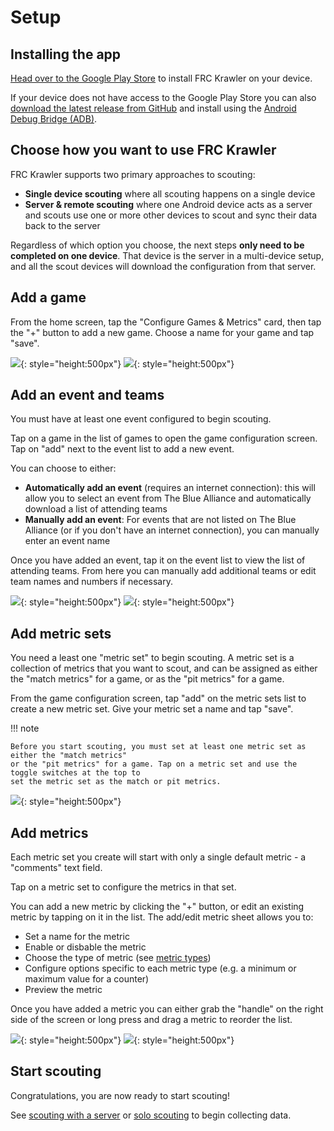 # Setup
## Installing the app
[Head over to the Google Play Store](https://play.google.com/store/apps/details?id=com.team2052.frckrawler) to install FRC Krawler on your device.

If your device does not have access to the Google Play Store you can also [download the latest release 
from GitHub](https://github.com/frc2052/FRC-Krawler/releases) and install using the [Android Debug Bridge (ADB)](https://developer.android.com/tools/adb).

## Choose how you want to use FRC Krawler
FRC Krawler supports two primary approaches to scouting:
 * **Single device scouting** where all scouting happens on a single device
 * **Server & remote scouting** where one Android device acts as a server and scouts use one or more other devices to scout and sync their data back to the server

Regardless of which option you choose, the next steps **only need to be completed on one device**.
That device is the server in a multi-device setup, and all the scout devices will download the configuration 
from that server.

## Add a game
From the home screen, tap the "Configure Games & Metrics" card, then tap the "+" button to add a new game.
Choose a name for your game and tap "save".

![](../assets/images/setup/configure.png){: style="height:500px"}
![](../assets/images/setup/new_game.png){: style="height:500px"}

## Add an event and teams
You must have at least one event configured to begin scouting.

Tap on a game in the list of games to open the game configuration screen.
Tap on "add" next to the event list to add a new event.

You can choose to either:
 * **Automatically add an event** (requires an internet connection): this will allow you to select an event from The Blue Alliance and automatically download a list of attending teams
 * **Manually add an event**: For events that are not listed on The Blue Alliance (or if you don't have an internet connection), you can manually enter an event name

Once you have added an event, tap it on the event list to view the list of attending teams. From 
here you can manually add additional teams or edit team names and numbers if necessary.

![](../assets/images/setup/add_event.png){: style="height:500px"}
![](../assets/images/setup/event_teams.png){: style="height:500px"}

## Add metric sets
You need a least one "metric set" to begin scouting. A metric set is a collection of metrics that 
you want to scout, and can be assigned as either the "match metrics" for a game, or as the 
"pit metrics" for a game.

From the game configuration screen, tap "add" on the metric sets list to create a new metric set.
Give your metric set a name and tap "save".

!!! note

    Before you start scouting, you must set at least one metric set as either the "match metrics"
    or the "pit metrics" for a game. Tap on a metric set and use the toggle switches at the top to
    set the metric set as the match or pit metrics.

![](../assets/images/setup/add_metric_set.png){: style="height:500px"}

## Add metrics
Each metric set you create will start with only a single default metric - a "comments" text field.

Tap on a metric set to configure the metrics in that set.

You can add a new metric by clicking the "+" button, or edit an existing metric by tapping on it 
in the list. The add/edit metric sheet allows you to:
 * Set a name for the metric
 * Enable or disbable the metric
 * Choose the type of metric (see [metric types](metric-types.md))
 * Configure options specific to each metric type (e.g. a minimum or maximum value for a counter)
 * Preview the metric

Once you have added a metric you can either grab the "handle" on the right side of the screen or 
long press and drag a metric to reorder the list.

![](../assets/images/setup/add_metric.png){: style="height:500px"}
![](../assets/images/setup/edit_metric_sheet.png){: style="height:500px"}

## Start scouting
Congratulations, you are now ready to start scouting!

See [scouting with a server](scouting-with-server.md) or [solo scouting](solo-scouting.md) to 
begin collecting data.